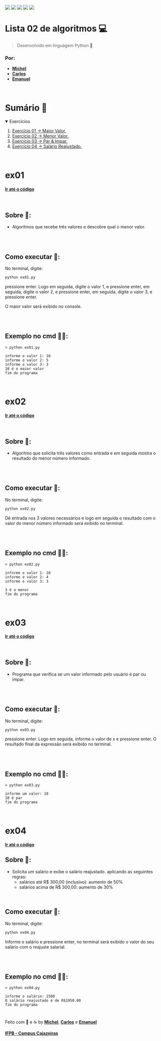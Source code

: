 <a href="#Sumario"><img src="https://img.shields.io/badge/Exerc%C3%ADcios-4-blue?style=for-the-badge"/></a>
<img src="https://img.shields.io/github/stars/Atividades-de-Algoritmos/Lista02-algoritmos?style=for-the-badge"/>
<img src="https://img.shields.io/badge/Lingua-Portugu%C3%AAs--Brasileiro-brightgreen?style=for-the-badge"/>
<a href="https://github.com/Atividades-de-Algoritmos/Lista02-algoritmos/graphs/contributors"><img src="https://img.shields.io/github/contributors/Atividades-de-Algoritmos/Lista02-algoritmos.svg?style=for-the-badge"/></a>
<a href="https://github.com/Atividades-de-Algoritmos/Lista02-algoritmos/blob/main/LICENSE"><img src="https://img.shields.io/github/license/Atividades-de-Algoritmos/Lista02-algoritmos.svg?style=for-the-badge"/></a>

# Lista 02 de algoritmos 💻
> Desenvolvido em linguagem Python 🐍
### Por:
- [**Michel**](https://github.com/MichelZero)
- [**Carlos**](https://github.com/SmokeDevL)
- [**Emanuel**](https://github.com/emanuelfranklyn)

<br>

# Sumário 🧮
<details open="open">
    <summary>Exercícios</summary>
    <ol>
        <li>
            <a href="#ex01">Exercício 01 -> Maior Valor.</a>
        </li>
        <li>
            <a href="#ex02">Exercício 02 -> Menor Valor.</a>
        </li>
        <li>
            <a href="#ex03">Exercício 03 -> Par & Impar.</a>
        </li>
        <li>
            <a href="#ex04">Exercício 04 -> Salário Reajustado.</a>
        </li>
    </ol>
</details>

<br>

# ex01
#### <a href="https://github.com/Atividades-de-Algoritmos/Lista02-algoritmos/blob/main/ex01.py">Ir até o código</a>

<br>

## Sobre 📒:
- Algoritmos que recebe três valores e descobre qual o menor valor.

<br>
<br>

## Como executar 💽:

No terminal, digite:
```cmd
python ex01.py
```
pressione enter. Logo em seguida, digite o valor 1, e pressione enter, em seguida, digite o valor 2, e pressione enter, em seguida, digite o valor 3, e pressione enter.

O maior valor será exibido no console.

<br>
<br>

## Exemplo no cmd 👨‍💻:
```
> python ex01.py

informe o valor 1: 10
informe o valor 2: 5
informe o valor 3: 3
10 é o maior valor
fim do programa
```
<br>
  
# ex02
#### <a href="https://github.com/Atividades-de-Algoritmos/Lista02-algoritmos/blob/main/ex02.py">Ir até o código</a>

<br>

## Sobre 📒:
 - Algoritmo que solicita três valores como entrada e em seguida mostra o resultado do menor número informado. 

<br>
<br>

## Como executar 💽:
No terminal, digite:
```cmd
python ex02.py
```
Dê entrada nos 3 valores necessários e logo em seguida o resultado com o valor do menor número informado será exibido no terminal.

<br>
<br>

## Exemplo no cmd 👨‍💻:
```
> python ex02.py

informe o valor 1: 10
informe o valor 2: 4
informe o valor 3: 3

3 é o menor
fim do programa
```

<br>

# ex03
#### <a href="https://github.com/Atividades-de-Algoritmos/Lista02-algoritmos/blob/main/ex03.py">Ir até o código</a>

<br>

## Sobre 📒:
- Programa que verifica se um valor informado pelo usuário é par ou impar.

<br>
<br>

## Como executar 💽:
No terminal, digite:
```cmd
python ex03.py
```
pressione enter. Logo em seguida, informe o valor de x e pressione enter.
O resultado final da expressão será exibido no terminal.

<br>
<br>

## Exemplo no cmd 👨‍💻:
```
> python ex03.py

informe um valor: 10
10 é par
fim do programa
```

<br>
 
# ex04
#### <a href="https://github.com/Atividades-de-Algoritmos/Lista02-algoritmos/blob/main/ex04.py">Ir até o código</a>
## Sobre 📒:
- Solicita um salário e exibe o salário reajustado. aplicando as seguintes regras:
  - salários até R$ 300,00 (inclusivo): aumento de 50%
  - salários acima de R$ 300,00: aumento de 30%

<br>

## Como executar 💽:
No terminal, digite:
```cmd
python ex04.py
```
Informe o salário e pressione enter, no terminal será exibido o valor do seu salário com o reajuste salarial.

<br>
<br>

## Exemplo no cmd 👨‍💻:
```
> python ex04.py

informe o salário: 1500
O salário reajustado é de R$1950.00
fim do programa
```

#

Feito com 💚 e ☕ by [**Michel**](https://github.com/MichelZero), [**Carlos**](https://github.com/SmokeDevL) e [**Emanuel**](https://github.com/emanuelfranklyn)

[**IFPB - Campus Cajazeiras**](https://www.ifpb.edu.br)